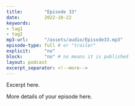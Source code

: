 ```yaml
---
title:        "Episode 33"
date:         2022-10-22 
keywords:
- tag1
- tag2
mp3-url:      "/assets/audio/Episode33.mp3"
episode-type: full # or "trailer"
explicit:     "no"
block:        "no" # no means it is published
layout: podcast
excerpt_separator: <!--more-->
---
```

Excerpt here.
<!--more-->

More details of your episode here.
